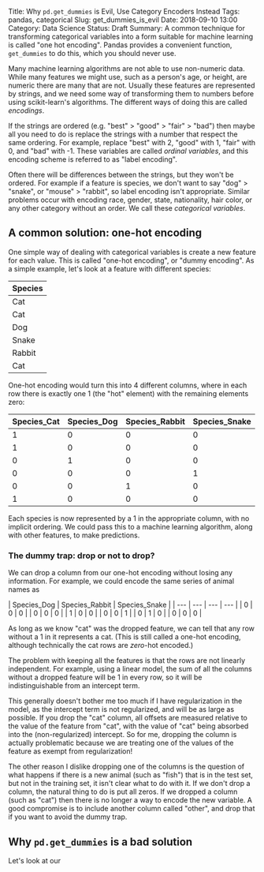 Title: Why `pd.get_dummies` is Evil, Use Category Encoders Instead
Tags: pandas, categorical
Slug: get_dummies_is_evil
Date: 2018-09-10 13:00
Category: Data Science
Status: Draft
Summary: A common technique for transforming categorical variables into a form suitable for machine learning is called "one hot encoding". Pandas provides a convenient function, `get_dummies` to do this, which you should never use.

Many machine learning algorithms are not able to use non-numeric data. While many features we might use, such as a person's age, or height, are numeric there are many that are not. Usually these features are represented by strings, and we need some way of transforming them to numbers before using scikit-learn's algorithms. The different ways of doing this are called _encodings_.

If the strings are ordered (e.g. "best" > "good" > "fair" > "bad") then maybe all you need to do is replace the strings with a number that respect the same ordering. For example, replace "best" with 2, "good" with 1, "fair" with 0, and "bad" with -1. These variables are called _ordinal variables_, and this encoding scheme is referred to as "label encoding".

Often there will be differences between the strings, but they won't be ordered. For example if a feature is species, we don't want to say "dog" > "snake", or "mouse" > "rabbit", so label encoding isn't appropriate. Similar problems occur with encoding race, gender, state, nationality, hair color, or any other category without an order. We call these _categorical variables_.

## A common solution: one-hot encoding

One simple way of dealing with categorical variables is create a new feature for each value. This is called "one-hot encoding", or "dummy encoding". As a simple example, let's look at a feature with different species:

| Species |
| --- |
| Cat |
| Cat |
| Dog |
| Snake|
| Rabbit |
| Cat |

One-hot encoding would turn this into 4 different columns, where in each row there is exactly one 1 (the "hot" element) with the remaining elements zero:

| Species_Cat | Species_Dog | Species_Rabbit | Species_Snake |
| --- | --- | --- | --- |
| 1 | 0 | 0 | 0 |
| 1 | 0 | 0 | 0 |
| 0 | 1 | 0 | 0 |
| 0 | 0 | 0 | 1 |
| 0 | 0 | 1 | 0 |
| 1 | 0 | 0 | 0 |

Each species is now represented by a 1 in the appropriate column, with no implicit ordering. We could pass this to a machine learning algorithm, along with other features, to make predictions.

### The dummy trap: drop or not to drop?

We can drop a column from our one-hot encoding without losing any information. For example, we could encode the same series of animal names as


| Species_Dog | Species_Rabbit | Species_Snake |
| --- | --- | --- | --- |
| 0 | 0 | 0 |
| 0 | 0 | 0 |
| 1 | 0 | 0 |
| 0 | 0 | 1 |
| 0 | 1 | 0 |
| 0 | 0 | 0 |

As long as we know "cat" was the dropped feature, we can tell that any row without a 1 in it represents a cat. (This is still called a one-hot encoding, although technically the cat rows are _zero_-hot encoded.)

The problem with keeping all the features is that the rows are not linearly independent. For example, using a linear model, the sum of all the columns without a dropped feature will be 1 in every row, so it will be indistinguishable from an intercept term.

This generally doesn't bother me too much if I have regularization in the model, as the intercept term is not regularized, and will be as large as possible. If you drop the "cat" column, all offsets are measured relative to the value of the feature from "cat", with the value of "cat" being absorbed into the (non-regularized) intercept. So for me, dropping the column is actually problematic because we are treating one of the values of the feature as exempt from regularization!

The other reason I dislike dropping one of the columns is the question of what happens if there is a new animal (such as "fish") that is in the test set, but not in the training set, it isn't clear what to do with it. If we don't drop a column, the natural thing to do is put all zeros. If we dropped a column (such as "cat") then there is no longer a way to encode the new variable. A good compromise is to include another column called "other", and drop that if you want to avoid the dummy trap.

## Why `pd.get_dummies` is a bad solution

Let's look at our
